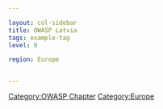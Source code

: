 ```yaml
---

layout: col-sidebar
title: OWASP Latvia
tags: example-tag
level: 0

region: Europe


---
```

[Category:OWASP Chapter](Category:OWASP_Chapter "wikilink")
[Category:Europe](Category:Europe "wikilink")
